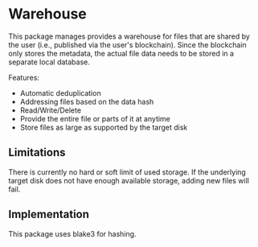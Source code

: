 # Warehouse

This package manages provides a warehouse for files that are shared by the user (i.e., published via the user's blockchain). Since the blockchain only stores the metadata, the actual file data needs to be stored in a separate local database.

Features:
* Automatic deduplication
* Addressing files based on the data hash
* Read/Write/Delete
* Provide the entire file or parts of it at anytime
* Store files as large as supported by the target disk

## Limitations

There is currently no hard or soft limit of used storage. If the underlying target disk does not have enough available storage, adding new files will fail.

## Implementation

This package uses blake3 for hashing.
